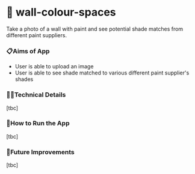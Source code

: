 # 🎨 wall-colour-spaces
Take a photo of a wall with paint and see potential shade matches from different paint suppliers.

### 📋Aims of App
- User is able to upload an image
- User is able to see shade matched to various different paint supplier's shades
  
### 👩‍💻Technical Details
[tbc]

### 🔧How to Run the App
[tbc]

### 💭Future Improvements
[tbc]
